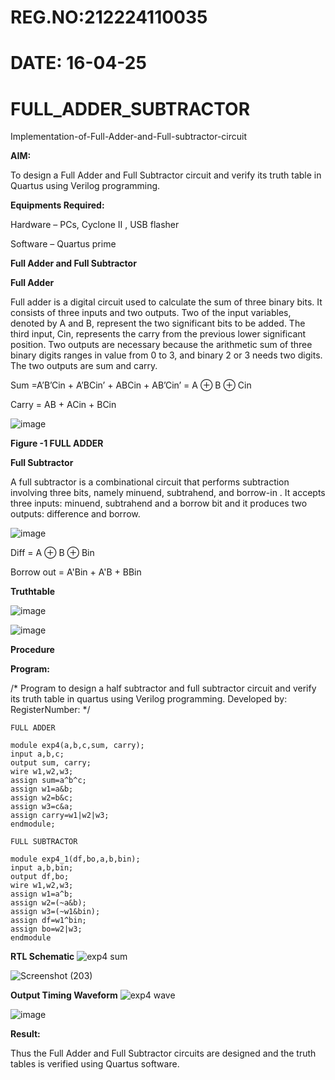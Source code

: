 # REG.NO:212224110035
# DATE: 16-04-25
# FULL_ADDER_SUBTRACTOR

Implementation-of-Full-Adder-and-Full-subtractor-circuit

**AIM:**

To design a Full Adder and Full Subtractor circuit and verify its truth table in Quartus using Verilog programming.

**Equipments Required:**

Hardware – PCs, Cyclone II , USB flasher

Software – Quartus prime

**Full Adder and Full Subtractor**

**Full Adder**

Full adder is a digital circuit used to calculate the sum of three binary bits. It consists of three inputs and two outputs. Two of the input variables, denoted by A and B, represent the two significant bits to be added. The third input, Cin, represents the carry from the previous lower significant position. Two outputs are necessary because the arithmetic sum of three binary digits ranges in value from 0 to 3, and binary 2 or 3 needs two digits. The two outputs are sum and carry.

Sum =A’B’Cin + A’BCin’ + ABCin + AB’Cin’ = A ⊕ B ⊕ Cin 

Carry = AB + ACin + BCin

![image](https://github.com/naavaneetha/FULL_ADDER_SUBTRACTOR/assets/154305477/0f30ba51-5ffb-4198-845f-18e054f675e7)

**Figure -1 FULL ADDER**

**Full Subtractor**

A full subtractor is a combinational circuit that performs subtraction involving three bits, namely minuend, subtrahend, and borrow-in . It accepts three inputs: minuend, subtrahend and a borrow bit and it produces two outputs: difference and borrow.

![image](https://github.com/naavaneetha/FULL_ADDER_SUBTRACTOR/assets/154305477/02b24f51-ab51-4304-9ad6-7b81ffc1ead5)

Diff = A ⊕ B ⊕ Bin 

Borrow out = A'Bin + A'B + BBin

**Truthtable**

![image](https://github.com/user-attachments/assets/2e504efa-de37-49cf-af6c-45d1cf43c153)

![image](https://github.com/user-attachments/assets/4b0da353-2908-41e8-a4b4-d8921d3fb2f2)

**Procedure**

**Program:**

/* Program to design a half subtractor and full subtractor circuit and verify its truth table in quartus using Verilog programming. Developed by: RegisterNumber:
*/
```
FULL ADDER

module exp4(a,b,c,sum, carry);
input a,b,c;
output sum, carry;
wire w1,w2,w3;
assign sum=a^b^c;
assign w1=a&b;
assign w2=b&c;
assign w3=c&a;
assign carry=w1|w2|w3;
endmodule;
```
```
FULL SUBTRACTOR

module exp4_1(df,bo,a,b,bin);
input a,b,bin;
output df,bo;
wire w1,w2,w3;
assign w1=a^b;
assign w2=(~a&b);
assign w3=(~w1&bin);
assign df=w1^bin;
assign bo=w2|w3;
endmodule

```

**RTL Schematic**
![exp4 sum](https://github.com/user-attachments/assets/a0228e81-0d64-48a3-94a6-7d22b4cdeb40)

![Screenshot (203)](https://github.com/user-attachments/assets/99b6dfe0-1ec4-4395-994c-2434e46b5768)

**Output Timing Waveform**
![exp4 wave](https://github.com/user-attachments/assets/5bd65aa9-cd9f-4a4c-907e-b1e03f21ed2b)

![image](https://github.com/user-attachments/assets/ea48f6f4-ffbf-4167-aeee-9213a86de169)

**Result:**

Thus the Full Adder and Full Subtractor circuits are designed and the truth tables is verified using Quartus software.



